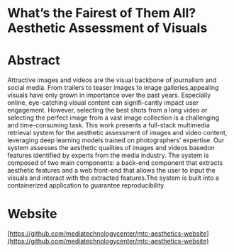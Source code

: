 # What’s the Fairest of Them All? Aesthetic Assessment of Visuals

# Abstract

Attractive images and videos are the visual backbone of journalism and social media. From trailers to teaser images to image galleries,appealing visuals have only grown in importance over the past years. Especially online, eye-catching visual content can signifi-cantly impact user engagement. However, selecting the best shots from a long video or selecting the perfect image from a vast image collection is a challenging and time-consuming task. This work presents a full-stack multimedia retrieval system for the aesthetic assessment of images and video content, leveraging deep learning models trained on photographers’ expertise. Our system assesses the aesthetic qualities of images and videos basedon features identified by experts from the media industry. The system is composed of two main components: a back-end component that extracts aesthetic features and a web front-end that allows the user to input the visuals and interact with the extracted features.The system is built into a containerized application to guarantee reproducibility.

# Website

[https://github.com/mediatechnologycenter/mtc-aesthetics-website](https://github.com/mediatechnologycenter/mtc-aesthetics-website)